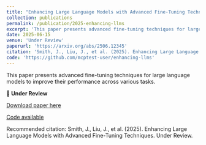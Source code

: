 ```yaml
---
title: "Enhancing Large Language Models with Advanced Fine-Tuning Techniques"
collection: publications
permalink: /publication/2025-enhancing-llms
excerpt: 'This paper presents advanced fine-tuning techniques for large language models to improve their performance across various tasks.'
date: 2025-06-15
venue: 'Under Review'
paperurl: 'https://arxiv.org/abs/2506.12345'
citation: 'Smith, J., Liu, J., et al. (2025). Enhancing Large Language Models with Advanced Fine-Tuning Techniques. Under Review.'
code: 'https://github.com/mcptest-user/enhancing-llms'
---
```

This paper presents advanced fine-tuning techniques for large language models to improve their performance across various tasks.

**📝 Under Review**

[Download paper here](https://arxiv.org/abs/2506.12345)

[Code available](https://github.com/mcptest-user/enhancing-llms)

Recommended citation: Smith, J., Liu, J., et al. (2025). Enhancing Large Language Models with Advanced Fine-Tuning Techniques. Under Review.